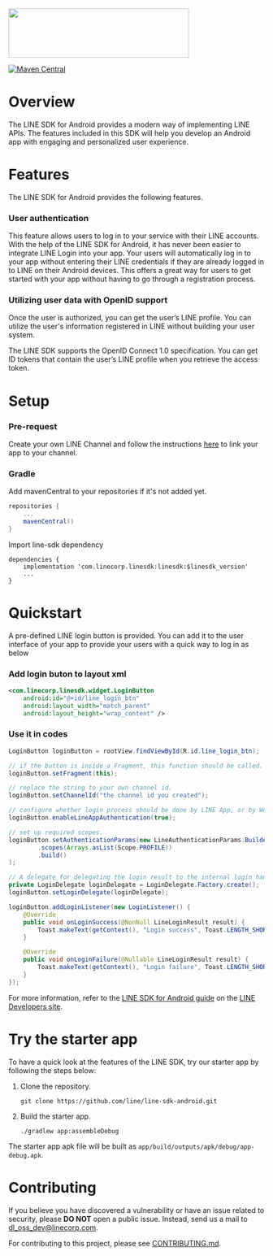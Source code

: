 <img src="sdklogo.png" width="355" height="97">

[![Maven Central](https://img.shields.io/maven-central/v/com.linecorp.linesdk/linesdk.svg?label=Maven%20Central)](https://search.maven.org/search?q=g:%22com.linecorp.linesdk%22%20AND%20a:%22linesdk%22)

# Overview #
The LINE SDK for Android provides a modern way of implementing LINE APIs. The features included in this SDK will help you develop an Android app with engaging and personalized user experience.

# Features #
The LINE SDK for Android provides the following features.

### User authentication ##
This feature allows users to log in to your service with their LINE accounts. With the help of the LINE SDK for Android, it has never been easier to integrate LINE Login into your app. Your users will automatically log in to your app without entering their LINE credentials if they are already logged in to LINE on their Android devices. This offers a great way for users to get started with your app without having to go through a registration process.

### Utilizing user data with OpenID support ###
Once the user is authorized, you can get the user’s LINE profile. You can utilize the user's information registered in LINE without building your user system.

The LINE SDK supports the OpenID Connect 1.0 specification. You can get ID tokens that contain the user’s LINE profile when you retrieve the access token.

# Setup #
### Pre-request
Create your own LINE Channel and follow the instructions [here](https://developers.line.biz/en/docs/android-sdk/integrate-line-login/) to link your app to your channel.

### Gradle

Add mavenCentral to your repositories if it's not added yet.

```gradle
repositories {
    ...
	mavenCentral()
}
```

Import line-sdk dependency

```
dependencies {
    implementation 'com.linecorp.linesdk:linesdk:$linesdk_version'
    ...
}

```


# Quickstart

A pre-defined LINE login button is provided. You can add it to the user interface of your app to provide your users with a quick way to log in as below

### Add login buton to layout xml


```xml
<com.linecorp.linesdk.widget.LoginButton
    android:id="@+id/line_login_btn"
    android:layout_width="match_parent"
    android:layout_height="wrap_content" />
```

### Use it in codes
```java
LoginButton loginButton = rootView.findViewById(R.id.line_login_btn);

// if the button is inside a Fragment, this function should be called.
loginButton.setFragment(this); 

// replace the string to your own channel id.
loginButton.setChannelId("the channel id you created");

// configure whether login process should be done by LINE App, or by WebView.
loginButton.enableLineAppAuthentication(true);

// set up required scopes. 
loginButton.setAuthenticationParams(new LineAuthenticationParams.Builder()
        .scopes(Arrays.asList(Scope.PROFILE))
        .build()
);

// A delegate for delegating the login result to the internal login handler. 
private LoginDelegate loginDelegate = LoginDelegate.Factory.create();
loginButton.setLoginDelegate(loginDelegate);

loginButton.addLoginListener(new LoginListener() {
    @Override
    public void onLoginSuccess(@NonNull LineLoginResult result) {
        Toast.makeText(getContext(), "Login success", Toast.LENGTH_SHORT).show();
    }

    @Override
    public void onLoginFailure(@Nullable LineLoginResult result) {
        Toast.makeText(getContext(), "Login failure", Toast.LENGTH_SHORT).show();
    }
});

```


For more information, refer to the [LINE SDK for Android guide](https://developers.line.biz/en/docs/android-sdk/) on the [LINE Developers site](https://developers.line.biz).


# Try the starter app
To have a quick look at the features of the LINE SDK, try our starter app by following the steps below:

1. Clone the repository.

    ```git clone https://github.com/line/line-sdk-android.git```

1. Build the starter app.

    `./gradlew app:assembleDebug`

The starter app apk file will be built as `app/build/outputs/apk/debug/app-debug.apk`.

# Contributing

If you believe you have discovered a vulnerability or have an issue related to security, please **DO NOT** open a public issue. Instead, send us a mail to [dl_oss_dev@linecorp.com](mailto:dl_oss_dev@linecorp.com).

For contributing to this project, please see [CONTRIBUTING.md](https://github.com/line/line-sdk-android/blob/master/CONTRIBUTING.md).
